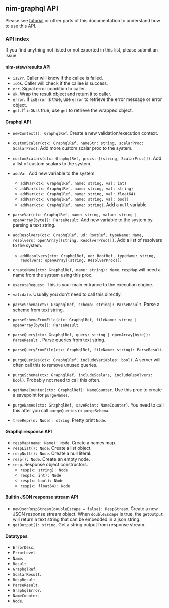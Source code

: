 ## nim-graphql API

Please see [tutorial](tutorial.md) or other parts of this documentation to understand how to use this API.

### API index

If you find anything not listed or not exported in this list, please submit an issue.

#### nim-stew/results API
  - `isErr`. Caller will know if the callee is failed.
  - `isOk`. Caller will check if the callee is success.
  - `err`. Signal error condition to caller.
  - `ok`. Wrap the result object and return it to caller.
  - `error`. If `isError` is true, use `error` to retrieve the error message or error object.
  - `get`. If `isOk` is true, use `get` to retrieve the wrapped object.

#### Graphql API
  - `newContext(): GraphqlRef`. Create a new validation/execution context.
  - `customScalar(ctx: GraphqlRef, nameStr: string, scalarProc: ScalarProc)`. Add more custom scalar proc to the system.
  - `customScalars(ctx: GraphqlRef, procs: [(string, ScalarProc)])`. Add a list of custom scalars to the system.
  - `addVar`. Add new variable to the system.
    - `addVar(ctx: GraphqlRef, name: string, val: int)`
    - `addVar(ctx: GraphqlRef, name: string, val: string)`
    - `addVar(ctx: GraphqlRef, name: string, val: float64)`
    - `addVar(ctx: GraphqlRef, name: string, val: bool)`
    - `addVar(ctx: GraphqlRef, name: string)`. Add a `null` variable.

  - `parseVar(ctx: GraphqlRef, name: string, value: string | openArray[byte]): ParseResult`. Add new variable to the system by parsing a text string.
  - `addResolvers(ctx: GraphqlRef, ud: RootRef, typeName: Name, resolvers: openArray[(string, ResolverProc)])`. Add a list of resolvers to the system.
    - `addResolvers(ctx: GraphqlRef, ud: RootRef, typeName: string, resolvers: openArray[(string, ResolverProc)])`
  - `createName(ctx: GraphqlRef, name: string): Name`. `respMap` will need a name from the system using this proc.
  - `executeRequest`. This is your main entrance to the execution engine.
  - `validate`. Usually you don't need to call this directly.
  - `parseSchema(ctx: GraphqlRef, schema: string): ParseResult`. Parse a scheme from text string.
  - `parseSchemaFromFile(ctx: GraphqlRef, fileName: string | openArray[byte]): ParseResult`.
  - `parseQuery(ctx: GraphqlRef, query: string | openArray[byte]): ParseResult `. Parse queries from text string.
  - `parseQueryFromFile(ctx: GraphqlRef, fileName: string): ParseResult`.
  - `purgeQueries(ctx: GraphqlRef, includeVariables: bool)`. A server will often call this to remove unused queries.
  - `purgeSchema(ctx: GraphqlRef, includeScalars, includeResolvers: bool)`. Probably not need to call this often.
  - `getNameCounter(ctx: GraphqlRef): NameCounter`. Use this proc to create a savepoint for `purgeNames`.
  - `purgeNames(ctx: GraphqlRef, savePoint: NameCounter)`. You need to call this after you call `purgeQueries` or `purgeSchema`.
  - `treeRepr(n: Node): string`. Pretty print `Node`.

#### Graphql response API
  - `respMap(name: Name): Node`. Create a names map.
  - `respList(): Node`. Create a list object.
  - `respNull(): Node`. Create a null literal.
  - `resp(): Node`. Create an empty node.
  - `resp`. Response object constructors.
    - `resp(x: string): Node`
    - `resp(x: int): Node`
    - `resp(x: bool): Node`
    - `resp(x: float64): Node`

#### Builtin JSON response stream API
  - `newJsonRespStream(doubleEscape = false): RespStream`. Create a new JSON response stream object.
    When `doubleEscape` is true, the `getOutput` will return a text string that can be embedded in a json string.
  - `getOutput(): string`. Get a string output from response stream.

#### Datatypes
  - `ErrorDesc`.
  - `ErrorLevel`.
  - `Name`.
  - `Result`.
  - `GraphqlRef`.
  - `ScalarResult`.
  - `RespResult`.
  - `ParseResult`.
  - `GraphqlError`.
  - `NameCounter`.
  - `Node`.

